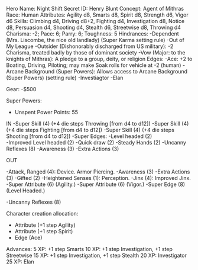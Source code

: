 Hero Name: Night Shift 
Secret ID: Henry Blunt
Concept: Agent of Mithras
Race: Human
Attributes: Agility d8, Smarts d8, Spirit d8, Strength d6, Vigor d6
Skills: Climbing d4, Driving d8+2, Fighting d4, Investigation d8, Notice d8, Persuasion d4, Shooting d4, Stealth d6, Streetwise d8, Throwing d4
Charisma: -2; Pace: 6; Parry: 6; Toughness: 5
Hindrances: 
 -Dependent (Mrs. Liscombe, the nice old landlady) (Super Karma setting rule)
 -Out of My League
 -Outsider (Dishonorably discharged from US military): -2 Charisma, treated badly by those of dominant society
 -Vow (Major: to the knights of Mithras): A pledge to a group, deity, or religion
Edges: 
 -Ace: +2 to Boating, Driving, Piloting; may make Soak rolls for vehicle at -2 (human)
 -Arcane Background (Super Powers): Allows access to Arcane Background (Super Powers) (setting rule)
 -Investiagtor
 -Elan

Gear: 
 -$500

 Super Powers: 
 - Unspent Power Points: 55
 
 IN
  -Super Skill (4) (+4 die steps Throwing [from d4 to d12])
  -Super Skill (4) (+4 die steps Fighting [from d4 to d12])
  -Super Skill (4) (+4 die steps Shooting [from d4 to d12])
  -Super Edges: 
	-Level headed (2)           
	-Improved Level headed (2)
	-Quick draw (2)
	-Steady Hands (2)
  -Uncanny Reflexes (8)	
  -Awareness (3)
  -Extra Actions (3)  
  
   
   
 OUT
 
 -Attack, Ranged (4): Device. Armor Piercing.
 -Awareness (3)
 -Extra Actions (3)
 -Gifted (2)
 -Heightened Senses (1): Perception.
 -Jinx (4): Improved Jinx.
 -Super Attribute (6) (Agility.)
 -Super Attribute (6) (Vigor.)
 -Super Edge (8) (Level Headed.)


 -Uncanny Reflexes (8)
 
 

 
Character creation allocation:
  - Attribute (+1 step Agility)
  - Attribute (+1 step Spirit)
  - Edge (Ace)
 
 Advances:
  5 XP: +1 step Smarts
 10 XP: +1 step Investigation, +1 step Streetwise
 15 XP: +1 step Investigation, +1 step Stealth
 20 XP: Investigator
 25 XP: Elan